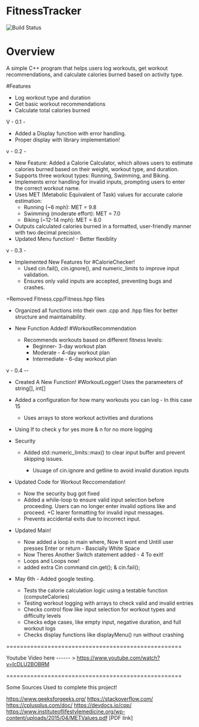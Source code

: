 # FitnessTracker

![Build Status](https://github.com/complied/FitnessTracker/actions/workflows/cmake.yml/badge.svg?branch=project1-tests)

# Overview
A simple C++ program that helps users log workouts, get workout recommendations, and calculate calories burned based on activity type.

#Features
- Log workout type and duration
- Get basic workout recommendations
- Calculate total calories burned


V - 0.1 -
+ Added a Display function with error handling.
+ Proper display with <iomanip> library implementation!

v - 0.2 -
+ New Feature: Added a Calorie Calculator, which allows users to estimate calories burned based on their weight, workout type, and duration.
+ Supports three workout types: Running, Swimming, and Biking.
+ Implements error handling for invalid inputs, prompting users to enter the correct workout name.
+ Uses MET (Metabolic Equivalent of Task) values for accurate calorie estimation:
    + Running (~6 mph): MET = 9.8
    + Swimming (moderate effort): MET = 7.0
    + Biking (~12-14 mph): MET = 8.0
+ Outputs calculated calories burned in a formatted, user-friendly manner with two decimal precision.
+ Updated Menu function! - Better flexiblity

v - 0.3 -

+ Implemented New Features for #CalorieChecker!
    + Used cin.fail(), cin.ignore(), and numeric_limits to improve input validation.
    + Ensures only valid inputs are accepted, preventing bugs and crashes.

+Removed Fitness.cpp/Fitness.hpp files
+ Organized all functions into their own .cpp and .hpp files for better structure and maintainability.

+ New Function Added! #WorkoutRecommendation
    + Recommends workouts based on different fitness levels:
        + Beginner- 3-day workout plan
        + Moderate - 4-day workout plan
        + Intermediate - 6-day workout plan

v - 0.4 --

+ Created A New Function! #WorkoutLogger! Uses the parameeters of string[], int[]
+ Added a configuration for how many workouts you can log - In this case 15
    + Uses arrays to store workout activities and durations
+ Using If to check y for yes more & n for no more logging

+ Security
    + Added std::numeric_limits<streamsize>::max() to clear input buffer and prevent skipping issues.
        + Usuage of cin.ignore and getline to avoid invalid duration inputs

+ Updated Code for Workout Reccomendation!
    + Now the security bug got fixed
    + Added a while-loop to ensure valid input selection before proceeding.
      Users can no longer enter invalid options like and proceed.
      +C learer formatting for invalid input messages.
    + Prevents accidental exits due to incorrect input.


+ Updated Main!
    + Now added a loop in main where, Now It wont end Untill user presses Enter or return - Bascially White Space
    + Now Theres Another Switch statement added - 4 To exit!
    + Loops and Loops now!
    + added extra Cin command cin.get(); & cin.fail();


+ May 6th - Added google testing.
    + Tests the calorie calculation logic using a testable function (computeCalories)
    + Testing workout logging  with arrays to check valid and invalid entries
    + Checks control flow like input selection for workout types and difficulty levels
    + Checks edge cases, like empty input, negative duration, and full workout logs
    + Checks display functions like displayMenu() run without crashing




===================================================

Youtube Video here ------ > https://www.youtube.com/watch?v=IcDLU2BOBRM

===================================================


Some Sources Used to complete this project!

https://www.geeksforgeeks.org/
https://stackoverflow.com/
https://cplusplus.com/doc/
https://devdocs.io/cpp/
https://www.instituteoflifestylemedicine.org/wp-content/uploads/2015/04/METValues.pdf [PDF link]
